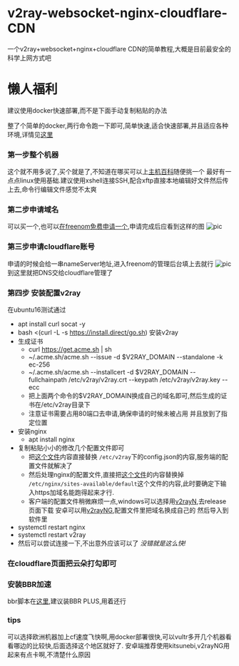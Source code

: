 # v2ray-websocket-nginx-cloudflare-CDN

一个v2ray+websocket+nginx+cloudflare CDN的简单教程,大概是目前最安全的科学上网方式吧

# 懒人福利
建议使用docker快速部署,而不是下面手动复制粘贴的办法

整了个简单的docker,两行命令跑一下即可,简单快速,适合快速部署,并且适应各种环境,详情见[这里](./DOCKER.md)


### 第一步整个机器
这个就不用多说了,买个就是了,不知道在哪买可以上[主机百科](https://www.zhujiwiki.com)随便挑一个
最好有一点点linux使用基础.建议使用xshell连接SSH,配合xftp直接本地编辑好文件然后传上去,命令行编辑文件感觉不太爽

### 第二步申请域名
可以买一个,也可以[在freenom免费申请一个](https://www.freenom.com),申请完成后应看到这样的图
![pic](./assets/freenom.png)


### 第三步申请cloudflare账号
申请的时候会给一串nameServer地址,进入freenom的管理后台填上去就行
![pic](./assets/nameserver.png)到这里就把DNS交给cloudflare管理了

### 第四步 安装配置v2ray
在ubuntu16测试通过  
- apt install curl socat -y
- bash <(curl -L -s https://install.direct/go.sh)   安装v2ray
- 生成证书
    - curl https://get.acme.sh | sh 
    - ~/.acme.sh/acme.sh --issue -d $V2RAY_DOMAIN --standalone -k ec-256
    - ~/.acme.sh/acme.sh --installcert -d $V2RAY_DOMAIN --fullchainpath /etc/v2ray/v2ray.crt --keypath /etc/v2ray/v2ray.key --ecc
    - 把上面两个命令的$V2RAY_DOMAIN换成自己的域名即可,然后生成的证书在/etc/v2ray目录下
    - 注意证书需要占用80端口去申请,确保申请的时候未被占用
并且放到了指定位置
- 安装nginx
    - apt install nginx
- 复制粘贴小小的修改几个配置文件即可
    - 把[这个文件](./assets/服务端配置文件.json)内容直接替换 `/etc/v2ray`下的config.json的内容,服务端的配置文件就解决了
    - 然后处理nginx的配置文件,直接把[这个文件](./assets/nginx配置文件.txt)的内容替换掉 `/etc/nginx/sites-available/default`这个文件的内容,此时要确定下输入https加域名能跑得起来才行.
    - 客户端的配置文件稍微麻烦一点,windows可以选择用[v2rayN](https://github.com/2dust/v2rayN),去release页面下载
    安卓可以用[v2rayNG](https://github.com/2dust/v2rayNG),配置文件里把域名换成自己的  然后导入到软件里
- systemctl restart nginx 
- systemctl restart v2ray 
- 然后可以尝试连接一下,不出意外应该可以了 *没错就是这么快!*

### 在cloudflare页面把云朵打勾即可

### 安装BBR加速
bbr脚本在[这里](https://github.com/chiakge/Linux-NetSpeed),建议装BBR PLUS,用着还行

### tips
可以选择欧洲机器加上cf速度飞快啊,用docker部署很快,可以vultr多开几个机器看看哪边的比较快,后面选择这个地区就好了.
安卓端推荐使用kitsunebi,v2rayNG用起来有点卡啊,不清楚什么原因



    
